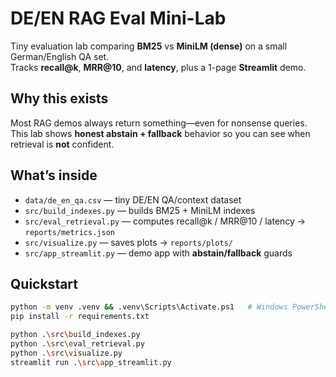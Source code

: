 # DE/EN RAG Eval Mini-Lab

Tiny evaluation lab comparing **BM25** vs **MiniLM (dense)** on a small German/English QA set.  
Tracks **recall@k**, **MRR@10**, and **latency**, plus a 1-page **Streamlit** demo.

## Why this exists
Most RAG demos always return something—even for nonsense queries.  
This lab shows **honest abstain + fallback** behavior so you can see when retrieval is **not** confident.

## What’s inside
- `data/de_en_qa.csv` — tiny DE/EN QA/context dataset
- `src/build_indexes.py` — builds BM25 + MiniLM indexes
- `src/eval_retrieval.py` — computes recall@k / MRR@10 / latency → `reports/metrics.json`
- `src/visualize.py` — saves plots → `reports/plots/`
- `src/app_streamlit.py` — demo app with **abstain/fallback** guards

## Quickstart
```bash
python -m venv .venv && .venv\Scripts\Activate.ps1   # Windows PowerShell
pip install -r requirements.txt

python .\src\build_indexes.py
python .\src\eval_retrieval.py
python .\src\visualize.py
streamlit run .\src\app_streamlit.py
